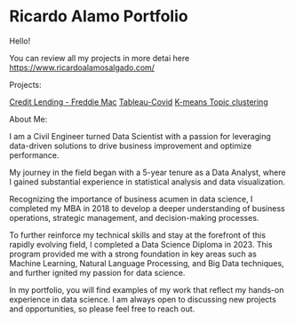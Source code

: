 # Ricardo Alamo Portfolio

Hello!

You can review all my projects in more detai here https://www.ricardoalamosalgado.com/

Projects:

[Credit Lending - Freddie Mac](https://github.com/richardalamo/credit-lending-freddie-mac)
[Tableau-Covid](https://github.com/richardalamo/Tableau-covid-economy)
[K-means Topic clustering](https://github.com/richardalamo/K-means-text-clustering)


About Me:

I am a Civil Engineer turned Data Scientist with a passion for leveraging data-driven solutions to drive business improvement and optimize performance.

My journey in the field began with a 5-year tenure as a Data Analyst, where I gained substantial experience in statistical analysis and data visualization.

Recognizing the importance of business acumen in data science, I completed my MBA in 2018 to develop a deeper understanding of business operations, strategic management, and decision-making processes.

To further reinforce my technical skills and stay at the forefront of this rapidly evolving field, I completed a Data Science Diploma in 2023. This program provided me with a strong foundation in key areas such as Machine Learning, Natural Language Processing, and Big Data techniques, and further ignited my passion for data science.

In my portfolio, you will find examples of my work that reflect my hands-on experience in data science. I am always open to discussing new projects and opportunities, so please feel free to reach out.
